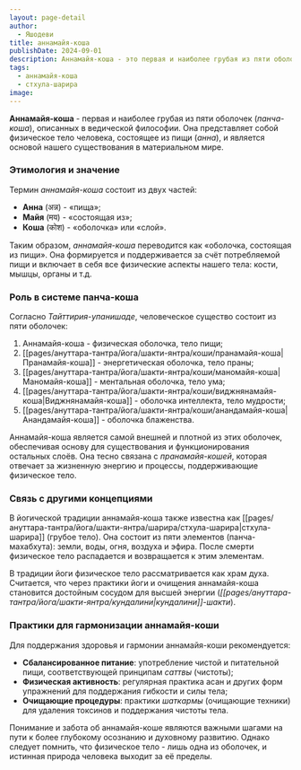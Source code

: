```yaml
---
layout: page-detail
author:
  - Яшодеви
title: аннамайя-коша
publishDate: 2024-09-01
description: Аннамайя-коша - это первая и наиболее грубая из пяти оболочек (панча-коша), описанных в ведической философии. Она представляет собой физическое тело человека, состоящее из пищи (анна), и является основой нашего существования в материальном мире.
tags:
  - аннамайя-коша
  - стхула-шарира
image:
---
```

**Аннамайя-коша** - первая и наиболее грубая из пяти оболочек (_панча-коша_), описанных в ведической философии. Она представляет собой физическое тело человека, состоящее из пищи (_анна_), и является основой нашего существования в материальном мире.

### Этимология и значение

Термин _аннамайя-коша_ состоит из двух частей:

- **Анна** (अन्न) - «пища»;
- **Майя** (मय) - «состоящая из»;
- **Коша** (कोश) - «оболочка» или «слой».

Таким образом, _аннамайя-коша_ переводится как «оболочка, состоящая из пищи». Она формируется и поддерживается за счёт потребляемой пищи и включает в себя все физические аспекты нашего тела: кости, мышцы, органы и т.д.

### Роль в системе панча-коша

Согласно _Тайттирия-упанишаде_, человеческое существо состоит из пяти оболочек:

1. Аннамайя-коша - физическая оболочка, тело пищи;
2. [[pages/ануттара-тантра/йога/шакти-янтра/коши/пранамайя-коша|Пранамайя-коша]] - энергетическая оболочка, тело праны;
3. [[pages/ануттара-тантра/йога/шакти-янтра/коши/маномайя-коша|Маномайя-коша]] - ментальная оболочка, тело ума;
4. [[pages/ануттара-тантра/йога/шакти-янтра/коши/виджнянамайя-коша|Виджнянамайя-коша]] - оболочка интеллекта, тело мудрости;
5. [[pages/ануттара-тантра/йога/шакти-янтра/коши/анандамайя-коша|Анандамайя-коша]] - оболочка блаженства.

Аннамайя-коша является самой внешней и плотной из этих оболочек, обеспечивая основу для существования и функционирования остальных слоёв. Она тесно связана с _пранамайя-кошей_, которая отвечает за жизненную энергию и процессы, поддерживающие физическое тело.

### Связь с другими концепциями

В йогической традиции аннамайя-коша также известна как [[pages/ануттара-тантра/йога/шакти-янтра/шарира/стхула-шарира|стхула-шарира]] (грубое тело). Она состоит из пяти элементов (панча-махабхута): земли, воды, огня, воздуха и эфира. После смерти физическое тело распадается и возвращается к этим элементам.

В традиции йоги физическое тело рассматривается как храм духа. Считается, что через практики йоги и очищения аннамайя-коша становится достойным сосудом для высшей энергии (_[[pages/ануттара-тантра/йога/шакти-янтра/кундалини|кундалини]]-шакти_).

### Практики для гармонизации аннамайя-коши

Для поддержания здоровья и гармонии аннамайя-коши рекомендуется:

- **Сбалансированное питание**: употребление чистой и питательной пищи, соответствующей принципам _саттвы_ (чистоты);
- **Физическая активность**: регулярная практика асан и других форм упражнений для поддержания гибкости и силы тела;
- **Очищающие процедуры**: практики _шаткармы_ (очищающие техники) для удаления токсинов и поддержания чистоты тела.

Понимание и забота об аннамайя-коше являются важными шагами на пути к более глубокому осознанию и духовному развитию. Однако следует помнить, что физическое тело - лишь одна из оболочек, и истинная природа человека выходит за её пределы.
